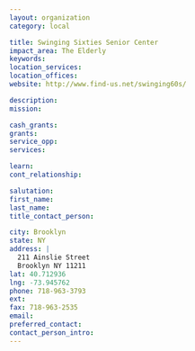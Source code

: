 ```yaml
---
layout: organization
category: local

title: Swinging Sixties Senior Center
impact_area: The Elderly
keywords: 
location_services: 
location_offices: 
website: http://www.find-us.net/swinging60s/

description: 
mission: 

cash_grants: 
grants: 
service_opp: 
services: 

learn: 
cont_relationship: 

salutation: 
first_name: 
last_name: 
title_contact_person: 

city: Brooklyn
state: NY
address: |
  211 Ainslie Street    
  Brooklyn NY 11211
lat: 40.712936
lng: -73.945762
phone: 718-963-3793
ext: 
fax: 718-963-2535
email: 
preferred_contact: 
contact_person_intro: 
---
```

